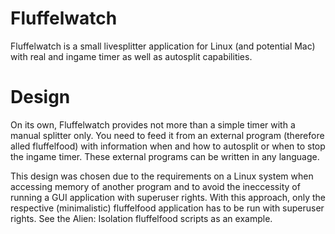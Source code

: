 # Fluffelwatch

Fluffelwatch is a small livesplitter application for Linux (and potential Mac) with real and ingame timer as well as autosplit capabilities. 

# Design

On its own, Fluffelwatch provides not more than a simple timer with a manual splitter only. You need to feed it from an external program (therefore alled fluffelfood) with information when and how to autosplit or when to stop the ingame timer. These external programs can be written in any language.

This design was chosen due to the requirements on a Linux system when accessing memory of another program and to avoid the ineccessity of running a GUI application with superuser rights. With this approach, only the respective (minimalistic) fluffelfood application has to be run with superuser rights. See the Alien: Isolation fluffelfood scripts as an example.



